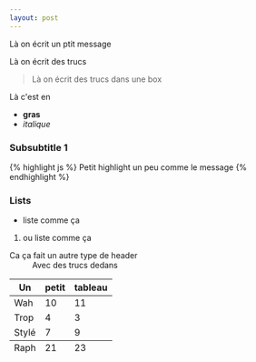 ```yaml
---
layout: post
---
```



<div class="message">
  Là on écrit un ptit message
</div>

Là on écrit des trucs

> Là on écrit des trucs dans une box

Là c'est en
- **gras**
- *italique*

### Subsubtitle 1

{% highlight js %}
Petit highlight un peu comme le message
{% endhighlight %}

### Lists
- liste comme ça
1. ou liste comme ça


<dl>
  <dt>Ca ça fait un autre type de header</dt>
  <dd>Avec des trucs dedans</dd>

<table>
  <thead>
    <tr>
      <th>Un</th>
      <th>petit</th>
      <th>tableau</th>
    </tr>
  </thead>
  <tfoot>
    <tr>
      <td>Raph</td>
      <td>21</td>
      <td>23</td>
    </tr>
  </tfoot>
  <tbody>
    <tr>
      <td>Wah</td>
      <td>10</td>
      <td>11</td>
    </tr>
    <tr>
      <td>Trop</td>
      <td>4</td>
      <td>3</td>
    </tr>
    <tr>
      <td>Stylé</td>
      <td>7</td>
      <td>9</td>
    </tr>
  </tbody>
</table>
